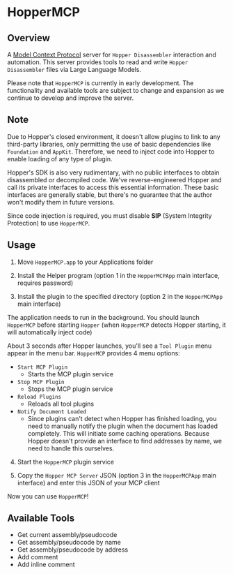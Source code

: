 # HopperMCP

## Overview
A [Model Context Protocol](https://modelcontextprotocol.io/introduction) server for `Hopper Disassembler` interaction and automation. This server provides tools to read and write `Hopper Disassembler` files via Large Language Models.

Please note that `HopperMCP` is currently in early development. The functionality and available tools are subject to change and expansion as we continue to develop and improve the server.

## Note

Due to Hopper's closed environment, it doesn't allow plugins to link to any third-party libraries, only permitting the use of basic dependencies like `Foundation` and `AppKit`. Therefore, we need to inject code into Hopper to enable loading of any type of plugin.

Hopper's SDK is also very rudimentary, with no public interfaces to obtain disassembled or decompiled code. We've reverse-engineered Hopper and call its private interfaces to access this essential information. These basic interfaces are generally stable, but there's no guarantee that the author won't modify them in future versions.

Since code injection is required, you must disable **SIP** (System Integrity Protection) to use `HopperMCP`.

## Usage

1. Move `HopperMCP.app` to your Applications folder

2. Install the Helper program (option 1 in the `HopperMCPApp` main interface, requires password)

3. Install the plugin to the specified directory (option 2 in the `HopperMCPApp` main interface)

The application needs to run in the background. You should launch `HopperMCP` before starting `Hopper` (when `HopperMCP` detects Hopper starting, it will automatically inject code)

About 3 seconds after Hopper launches, you'll see a `Tool Plugin` menu appear in the menu bar. `HopperMCP` provides 4 menu options:

- `Start MCP Plugin`
  - Starts the MCP plugin service
- `Stop MCP Plugin`
  - Stops the MCP plugin service
- `Reload Plugins`
  - Reloads all tool plugins
- `Notify Document Loaded`
  - Since plugins can't detect when Hopper has finished loading, you need to manually notify the plugin when the document has loaded completely. This will initiate some caching operations. Because Hopper doesn't provide an interface to find addresses by name, we need to handle this ourselves.

4. Start the `HopperMCP` plugin service

5. Copy the `Hopper MCP Server` JSON (option 3 in the `HopperMCPApp` main interface) and enter this JSON of your MCP client

Now you can use `HopperMCP`!

## Available Tools

- Get current assembly/pseudocode
- Get assembly/pseudocode by name
- Get assembly/pseudocode by address
- Add comment
- Add inline comment